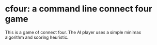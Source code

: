 # cfour: a command line connect four game

This is a game of connect four.  The AI player uses a simple minimax
algorithm and scoring heuristic.

